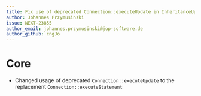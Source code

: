 ```yaml
---
title: Fix use of deprecated Connection::executeUpdate in InheritanceUpdaterTrait
author: Johannes Przymusinski
issue: NEXT-23855
author_email: johannes.przymusinski@jop-software.de
author_github: cngJo
---
```

# Core
* Changed usage of deprecated `Connection::executeUpdate` to the replacement `Connection::executeStatement`
